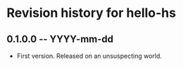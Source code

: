 # Revision history for hello-hs

## 0.1.0.0 -- YYYY-mm-dd

* First version. Released on an unsuspecting world.
